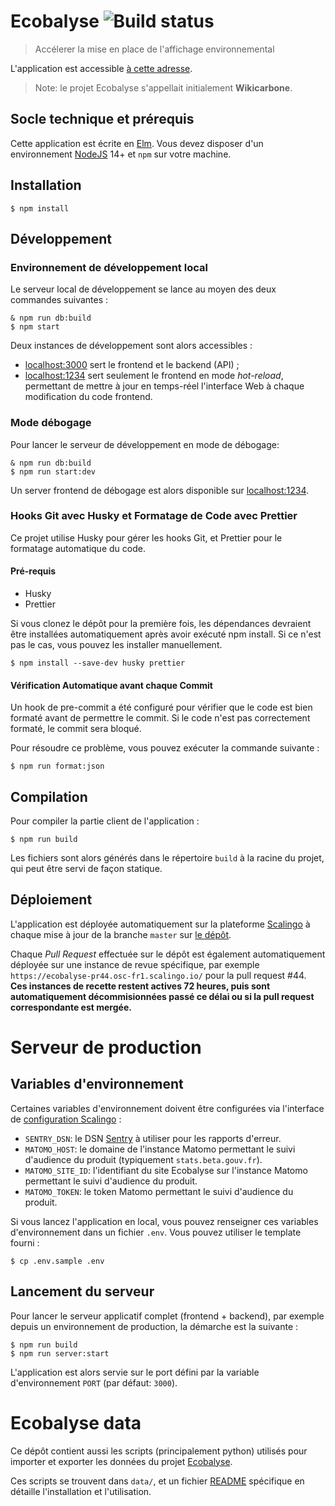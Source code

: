 # Ecobalyse ![Build status](https://github.com/MTES-MCT/ecobalyse/actions/workflows/node.js.yml/badge.svg)

> Accélerer la mise en place de l'affichage environnemental

L'application est accessible [à cette adresse](https://ecobalyse.beta.gouv.fr/).

> Note: le projet Ecobalyse s'appellait initialement **Wikicarbone**.

## Socle technique et prérequis

Cette application est écrite en [Elm](https://elm-lang.org/). Vous devez disposer d'un environnement [NodeJS](https://nodejs.org/fr/) 14+ et `npm` sur votre machine.

## Installation

    $ npm install

## Développement

### Environnement de développement local

Le serveur local de développement se lance au moyen des deux commandes suivantes :

    & npm run db:build
    $ npm start

Deux instances de développement sont alors accessibles :

- [localhost:3000](http://localhost:3000/) sert le frontend et le backend (API) ;
- [localhost:1234](http://localhost:1234/) sert seulement le frontend en mode _hot-reload_, permettant de mettre à jour en temps-réel l'interface Web à chaque modification du code frontend.

### Mode débogage

Pour lancer le serveur de développement en mode de débogage:

    & npm run db:build
    $ npm run start:dev

Un server frontend de débogage est alors disponible sur [localhost:1234](http://localhost:1234/).

### Hooks Git avec Husky et Formatage de Code avec Prettier

Ce projet utilise Husky pour gérer les hooks Git, et Prettier pour le formatage automatique du code.

#### Pré-requis

- Husky
- Prettier

Si vous clonez le dépôt pour la première fois, les dépendances devraient être installées automatiquement après avoir exécuté npm install. Si ce n'est pas le cas, vous pouvez les installer manuellement.

    $ npm install --save-dev husky prettier

#### Vérification Automatique avant chaque Commit

Un hook de pre-commit a été configuré pour vérifier que le code est bien formaté avant de permettre le commit. Si le code n'est pas correctement formaté, le commit sera bloqué.

Pour résoudre ce problème, vous pouvez exécuter la commande suivante :

    $ npm run format:json

## Compilation

Pour compiler la partie client de l'application :

    $ npm run build

Les fichiers sont alors générés dans le répertoire `build` à la racine du projet, qui peut être servi de façon statique.

## Déploiement

L'application est déployée automatiquement sur la plateforme [Scalingo](https://scalingo.com/) à chaque mise à jour de la branche `master` sur [le dépôt](https://github.com/MTES-MCT/ecobalyse/tree/master).

Chaque _Pull Request_ effectuée sur le dépôt est également automatiquement déployée sur une instance de revue spécifique, par exemple `https://ecobalyse-pr44.osc-fr1.scalingo.io/` pour la pull request #44. **Ces instances de recette restent actives 72 heures, puis sont automatiquement décommisionnées passé ce délai ou si la pull request correspondante est mergée.**

# Serveur de production

## Variables d'environnement

Certaines variables d'environnement doivent être configurées via l'interface de [configuration Scalingo](https://dashboard.scalingo.com/apps/osc-fr1/ecobalyse/environment) :

- `SENTRY_DSN`: le DSN [Sentry](https://sentry.io) à utiliser pour les rapports d'erreur.
- `MATOMO_HOST`: le domaine de l'instance Matomo permettant le suivi d'audience du produit (typiquement `stats.beta.gouv.fr`).
- `MATOMO_SITE_ID`: l'identifiant du site Ecobalyse sur l'instance Matomo permettant le suivi d'audience du produit.
- `MATOMO_TOKEN`: le token Matomo permettant le suivi d'audience du produit.

Si vous lancez l'application en local, vous pouvez renseigner ces variables d'environnement dans un fichier `.env`. Vous pouvez utiliser le template fourni :

    $ cp .env.sample .env

## Lancement du serveur

Pour lancer le serveur applicatif complet (frontend + backend), par exemple depuis un environnement de production, la démarche est la suivante :

```
$ npm run build
$ npm run server:start
```

L'application est alors servie sur le port défini par la variable d'environnement `PORT` (par défaut: `3000`).

# Ecobalyse data

Ce dépôt contient aussi les scripts (principalement python) utilisés pour
importer et exporter les données du projet [Ecobalyse](https://github.com/MTES-MCT/ecobalyse).

Ces scripts se trouvent dans `data/`, et un fichier [README](data/README.md) spécifique
en détaille l'installation et l'utilisation.
